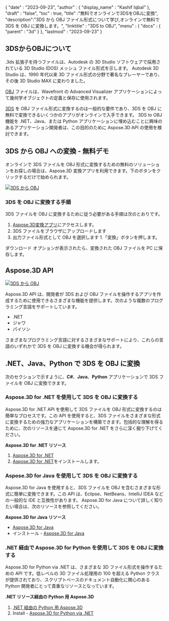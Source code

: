 {
  "date" : "2023-09-23",
  "author" : {
    "display_name" : "Kashif Iqbal"
},
  "draft" : "false",
  "toc" : true,
  "title" :"無料でオンラインで3DSをOBJに変換",
  "description":"3DS から OBJ ファイル形式について学び,オンラインで無料で 3DS を OBJ に変換します。",
  "linktitle" : "3DS to OBJ",
  "menu" : {
    "docs" : {
      "parent" : "3d"
}
},
  "lastmod" : "2023-09-23"
}

## 3DSからOBJについて

.3ds 拡張子を持つファイルは、Autodesk の 3D Studio ソフトウェアで採用されている 3D Studio (DOS) メッシュ ファイル形式を示します。 Autodesk 3D Studio は、1990 年代以来 3D ファイル形式の分野で著名なプレーヤーであり、その後 3D Studio MAX に変わりました。

[OBJ](/ja/3d/obj/) ファイルは、Wavefront の Advanced Visualizer アプリケーションによって幾何学オブジェクトの定義と保存に使用されます。

[3DS](/ja/3d/3ds/) を OBJ ファイル形式に変換するのは一般的な要件であり、3DS を OBJ に無料で変換できるいくつかのアプリがオンラインで入手できます。 3DS to OBJ 機能を .NET、Java、または Python アプリケーションに埋め込むことに興味のあるアプリケーション開発者は、この目的のために Aspose.3D API の使用を検討できます。

## 3DS から OBJ への変換 - 無料デモ

オンラインで 3DS ファイルを OBJ 形式に変換するための無料のソリューションをお探しの場合は、Aspose.3D 変換アプリを利用できます。下のボタンをクリックするだけで始められます。

[![3DS から OBJ](../3ds-to-obj.png)](https://products.aspose.app/3d/conversion/3ds-to-obj)

### 3DS を OBJ に変換する手順

3DS ファイルを OBJ に変換するために従う必要がある手順は次のとおりです。

1. [Aspose.3D変換アプリ](https://products.aspose.app/3d/conversion/3DS-to-obj)にアクセスします。
1. 3DS ファイルをブラウザにアップロードします
1. 出力ファイル形式として OBJ を選択します
1.「変換」ボタンを押します。

ダウンロード オプションが表示されたら、変換された OBJ ファイルを PC に保存します。

## Aspose.3D API

[![3DS から OBJ](../try-aspose-3d.png)](https://products.aspose.com/3d/)

Aspose.3D API は、開発者が 3DS および OBJ ファイルを操作するアプリを作成するために使用できるさまざまな機能を提供します。次のような複数のプログラミング言語をサポートしています。

* .NET
* ジャワ
* パイソン

さまざまなプログラミング言語に対するさまざまなサポートにより、これらの言語のいずれかで 3DS を OBJ に変換する機会が得られます。

## .NET、Java、Python で 3DS を OBJ に変換

次のセクションで示すように、**C#**、**Java**、**Python** アプリケーションで 3DS ファイルを OBJ に変換できます。

### Aspose.3D for .NET を使用して 3DS を OBJ に変換する

Aspose.3D for .NET API を使用して 3DS ファイルを OBJ 形式に変換するのは簡単なプロセスです。この API を使用すると、3DS ファイルをさまざまな形式に変換するための強力なアプリケーションを構築できます。包括的な理解を得るために、次のリソースを通じて Aspose.3D for .NET をさらに深く掘り下げてください。

**Aspose.3D for .NET リソース**

1. [Aspose.3D for .NET](https://products.aspose.com/3d/net/)
1. [Aspose.3D for .NET](https://docs.aspose.com/3d/net/installation/)をインストールします。

### Aspose.3D for Java を使用して 3DS を OBJ に変換する

Aspose.3D for Java を使用すると、3DS ファイルを OBJ を含むさまざまな形式に簡単に変換できます。この API は、Eclipse、NetBeans、IntelliJ IDEA などの一般的な IDE と互換性があります。 Aspose.3D for Java について詳しく知りたい場合は、次のリソースを参照してください。

**Aspose.3D for Java リソース**

* [Aspose.3D for Java](https://products.aspose.com/3d/java/)
* インストール - [Aspose.3D for Java](https://docs.aspose.com/3d/java/installation/)

### .NET 経由で Aspose.3D for Python を使用して 3DS を OBJ に変換する

Aspose.3D for Python via .NET は、さまざまな 3D ファイル形式を操作するための API です。低レベルの 3D ファイル処理用の 100 を超える Python クラスが提供されており、スクリプトベースのドキュメント自動化に関心のある Python 開発者にとって貴重なリソースとなっています。

**.NET リソース経由の Python 用 Aspose.3D**

1. [.NET 経由の Python 用 Aspose.3D](https://products.aspose.com/3d/python-net/)
1. Install - [Aspose.3D for Python via .NET](https://releases.aspose.com/3d/python-net/)
